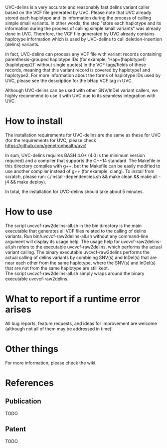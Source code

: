UVC-delins is a very accurate and reasonably fast delins variant caller based on the VCF file generated by UVC. 
Please note that UVC already stored each haplotype and its information during the process of calling simple small variants. 
In other words, the step "store each haplotype and its information during the process of calling simple small variants" was already done in UVC. 
Therefore, the VCF file generated by UVC already contains haplotype information which is used by UVC-delins to call deletion-insertion (delins) variants. 

In fact, UVC-delins can process any VCF file with variant records containing parenthesis-grouped haplotype IDs (for example, 'Hap=(haplotype1)(haplotypep2)' without single quotes) in the VCF tags/fields of these records, meaning that this variant record is covered by haplotype1 and haplotype2. 
For more information about the forms of haplotype IDs used by UVC, please see the description for the bHap VCF tag in UVC. 

Although UVC-delins can be used with other SNV/InDel variant callers, we highly recommend to use it with UVC due to its seamless integration with UVC. 

# How to install

The installation requirements for UVC-delins are the same as these for UVC (for the requirements for UVC, please check https://github.com/genetronhealth/uvc)

In sum, UVC-delins requires BASH 4.0+ (4.0 is the minimum version required) and a compiler that supports the C++14 standard. The Makefile in this directory compiles with g++, but the Makefile can be easily modified to use another compiler instead of g++ (for example, clang). To install from scratch, please run: (./install-dependencies.sh && make clean && make all -j4 && make deploy).

In total, the installation for UVC-delins should take about 5 minutes.

# How to use

The script uvcvcf-raw2delins-all.sh in the bin directory is the main executable that generates all VCF files related to the calling of delins variants.
Run bin/uvcvcf-raw2delins-all.sh without any command-line argument will display its usage help.
The usage help for uvcvcf-raw2delins-all.sh refers to the executable uvcvcf-raw2delins, which performs the actual variant calling.
The binary executable uvcvcf-raw2delins performs the actual calling of delins variants by combining SNV(s) and InDel(s) that are near each other from the same haplotype, where the SNV(s) and InDel(s) that are not from the same haplotype are still kept.  
The script uvcvcf-raw2delins-all.sh simply wraps around the binary executable uvcvcf-raw2delins.

# What to report if a runtime error arises

All bug reports, feature requests, and ideas for improvement are welcome (although not all of them may be addressed in time)!

# Other things

For more information, please check the wiki.

# References

## Publication

TODO

## Patent

TODO

